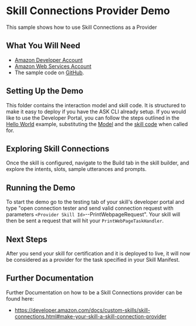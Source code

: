# Skill Connections Provider Demo
This sample shows how to use Skill Connections as a Provider

## What You Will Need
*  [Amazon Developer Account](http://developer.amazon.com/alexa)
*  [Amazon Web Services Account](http://aws.amazon.com/)
*  The sample code on [GitHub](https://github.com/alexa/alexa-cookbook/tree/master/feature-demos/skill-connections/provider-demo/).

## Setting Up the Demo
This folder contains the interaction model and skill code.  It is structured to make it easy to deploy if you have the ASK CLI already setup.  If you would like to use the Developer Portal, you can follow the steps outlined in the [Hello World](https://github.com/alexa/skill-sample-nodejs-hello-world) example, substituting the [Model](./models/en-US.json) and the [skill code](./lambda/custom/index.js) when called for.

## Exploring Skill Connections
Once the skill is configured, navigate to the Build tab in the skill builder, and explore the intents, slots, sample utterances and prompts.

## Running the Demo
To start the demo go to the testing tab of your skill's developer portal and type  "open connection tester and send valid connection request with parameters `<Provider Skill Id>`--PrintWebpageRequest". Your skill will then be sent a request that will hit your `PrintWebPageTaskHandler`.

## Next Steps
After you send your skill for certification and it is deployed to live, it will now be considered as a provider for the task specified in your Skill Manifest.

## Further Documentation
Further Documentation on how to be a Skill Connections provider can be found here:
* https://developer.amazon.com/docs/custom-skills/skill-connections.html#make-your-skill-a-skill-connection-provider
